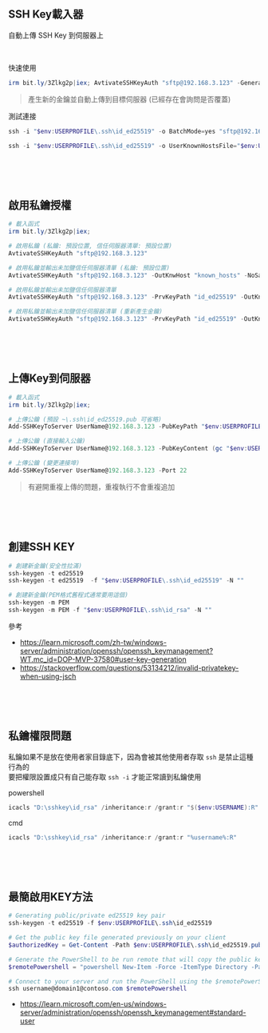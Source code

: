 ## SSH Key載入器
自動上傳 SSH Key 到伺服器上

<br>

快速使用

```ps1
irm bit.ly/3Zlkg2p|iex; AvtivateSSHKeyAuth "sftp@192.168.3.123" -GeneratePrvKey
```

> 產生新的金鑰並自動上傳到目標伺服器 (已經存在會詢問是否覆蓋)


測試連接
```ps1
ssh -i "$env:USERPROFILE\.ssh\id_ed25519" -o BatchMode=yes "sftp@192.168.3.123" "echo Connect successful."
```
```ps1
ssh -i "$env:USERPROFILE\.ssh\id_ed25519" -o UserKnownHostsFile="$env:USERPROFILE\.ssh\known_hosts" -o BatchMode=yes "sftp@192.168.3.123" "echo Connect successful."
```


<br><br><br>

## 啟用私鑰授權
```ps1
# 載入函式
irm bit.ly/3Zlkg2p|iex;

# 啟用私鑰 (私鑰: 預設位置, 信任伺服器清單: 預設位置)
AvtivateSSHKeyAuth "sftp@192.168.3.123"

# 啟用私鑰並輸出未加鹽信任伺服器清單 (私鑰: 預設位置)
AvtivateSSHKeyAuth "sftp@192.168.3.123" -OutKnwHost "known_hosts" -NoSalt

# 啟用私鑰並輸出未加鹽信任伺服器清單
AvtivateSSHKeyAuth "sftp@192.168.3.123" -PrvKeyPath "id_ed25519" -OutKnwHost "known_hosts" -NoSalt

# 啟用私鑰並輸出未加鹽信任伺服器清單 (重新產生金鑰)
AvtivateSSHKeyAuth "sftp@192.168.3.123" -PrvKeyPath "id_ed25519" -OutKnwHost "known_hosts" -NoSalt -GeneratePrvKey


```



<br><br><br>

## 上傳Key到伺服器

```ps1
# 載入函式
irm bit.ly/3Zlkg2p|iex;

# 上傳公鑰 (預設 ~\.ssh\id_ed25519.pub 可省略)
Add-SSHKeyToServer UserName@192.168.3.123 -PubKeyPath "$env:USERPROFILE\.ssh\id_ed25519.pub"

# 上傳公鑰 (直接輸入公鑰)
Add-SSHKeyToServer UserName@192.168.3.123 -PubKeyContent (gc "$env:USERPROFILE\.ssh\id_ed25519.pub")

# 上傳公鑰 (變更連接埠)
Add-SSHKeyToServer UserName@192.168.3.123 -Port 22


```

> 有避開重複上傳的問題，重複執行不會重複追加



<br><br><br>

## 創建SSH KEY

```ps1
# 創建新金鑰(安全性拉滿)
ssh-keygen -t ed25519
ssh-keygen -t ed25519  -f "$env:USERPROFILE\.ssh\id_ed25519" -N ""

# 創建新金鑰(PEM格式舊程式通常要用這個)
ssh-keygen -m PEM
ssh-keygen -m PEM -f "$env:USERPROFILE\.ssh\id_rsa" -N ""


```

參考
- https://learn.microsoft.com/zh-tw/windows-server/administration/openssh/openssh_keymanagement?WT.mc_id=DOP-MVP-37580#user-key-generation
- https://stackoverflow.com/questions/53134212/invalid-privatekey-when-using-jsch



<br><br><br>

## 私鑰權限問題
私鑰如果不是放在使用者家目錄底下，因為會被其他使用者存取 `ssh` 是禁止這種行為的  
要把權限設置成只有自己能存取 `ssh -i` 才能正常讀到私鑰使用  

powershell
```powershell
icacls "D:\sshkey\id_rsa" /inheritance:r /grant:r "$($env:USERNAME):R"
```

cmd
```ps1
icacls "D:\sshkey\id_rsa" /inheritance:r /grant:r "%username%:R"
```



<br><br><br>

## 最簡啟用KEY方法

```ps1
# Generating public/private ed25519 key pair
ssh-keygen -t ed25519 -f $env:USERPROFILE\.ssh\id_ed25519

# Get the public key file generated previously on your client
$authorizedKey = Get-Content -Path $env:USERPROFILE\.ssh\id_ed25519.pub

# Generate the PowerShell to be run remote that will copy the public key file generated previously on your client to the authorized_keys file on your server
$remotePowershell = "powershell New-Item -Force -ItemType Directory -Path $env:USERPROFILE\.ssh; Add-Content -Force -Path $env:USERPROFILE\.ssh\authorized_keys -Value '$authorizedKey'"

# Connect to your server and run the PowerShell using the $remotePowerShell variable
ssh username@domain1@contoso.com $remotePowershell


```

- https://learn.microsoft.com/en-us/windows-server/administration/openssh/openssh_keymanagement#standard-user
